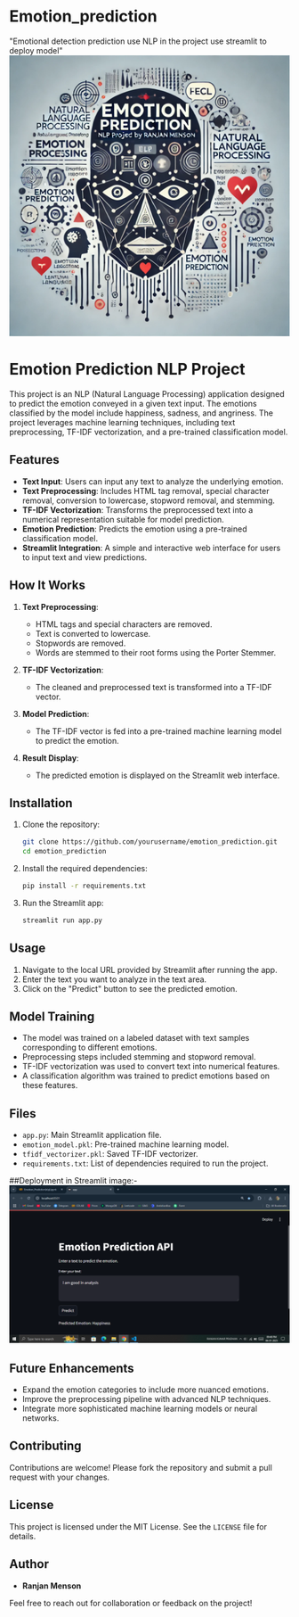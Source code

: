 # Emotion_prediction
"Emotional detection prediction use NLP in the project use streamlit to deploy model"
<img src="https://github.com/rpjinu/Emotion_prediction/blob/main/project_image.png" width='800'>
# Emotion Prediction NLP Project

This project is an NLP (Natural Language Processing) application designed to predict the emotion conveyed in a given text input. The emotions classified by the model include happiness, sadness, and angriness. The project leverages machine learning techniques, including text preprocessing, TF-IDF vectorization, and a pre-trained classification model.

## Features

- **Text Input**: Users can input any text to analyze the underlying emotion.
- **Text Preprocessing**: Includes HTML tag removal, special character removal, conversion to lowercase, stopword removal, and stemming.
- **TF-IDF Vectorization**: Transforms the preprocessed text into a numerical representation suitable for model prediction.
- **Emotion Prediction**: Predicts the emotion using a pre-trained classification model.
- **Streamlit Integration**: A simple and interactive web interface for users to input text and view predictions.

## How It Works

1. **Text Preprocessing**:
    - HTML tags and special characters are removed.
    - Text is converted to lowercase.
    - Stopwords are removed.
    - Words are stemmed to their root forms using the Porter Stemmer.

2. **TF-IDF Vectorization**:
    - The cleaned and preprocessed text is transformed into a TF-IDF vector.

3. **Model Prediction**:
    - The TF-IDF vector is fed into a pre-trained machine learning model to predict the emotion.

4. **Result Display**:
    - The predicted emotion is displayed on the Streamlit web interface.

## Installation

1. Clone the repository:
   ```bash
   git clone https://github.com/yourusername/emotion_prediction.git
   cd emotion_prediction
   ```

2. Install the required dependencies:
   ```bash
   pip install -r requirements.txt
   ```

3. Run the Streamlit app:
   ```bash
   streamlit run app.py
   ```

## Usage

1. Navigate to the local URL provided by Streamlit after running the app.
2. Enter the text you want to analyze in the text area.
3. Click on the "Predict" button to see the predicted emotion.

## Model Training

- The model was trained on a labeled dataset with text samples corresponding to different emotions.
- Preprocessing steps included stemming and stopword removal.
- TF-IDF vectorization was used to convert text into numerical features.
- A classification algorithm was trained to predict emotions based on these features.

## Files

- `app.py`: Main Streamlit application file.
- `emotion_model.pkl`: Pre-trained machine learning model.
- `tfidf_vectorizer.pkl`: Saved TF-IDF vectorizer.
- `requirements.txt`: List of dependencies required to run the project.

##Deployment in Streamlit image:-
<img src="https://github.com/rpjinu/Emotion_prediction/blob/main/Deploy_image.jpg" width="600">

## Future Enhancements

- Expand the emotion categories to include more nuanced emotions.
- Improve the preprocessing pipeline with advanced NLP techniques.
- Integrate more sophisticated machine learning models or neural networks.

## Contributing

Contributions are welcome! Please fork the repository and submit a pull request with your changes.

## License

This project is licensed under the MIT License. See the `LICENSE` file for details.

## Author

- **Ranjan Menson**

Feel free to reach out for collaboration or feedback on the project!
